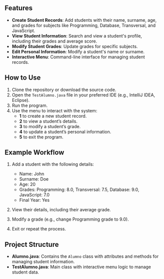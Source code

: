 ## Features

- **Create Student Records**: Add students with their name, surname, age, and grades for subjects like Programming, Database, Transversal, and JavaScript.
- **View Student Information**: Search and view a student's profile, including their grades and average score.
- **Modify Student Grades**: Update grades for specific subjects.
- **Edit Personal Information**: Modify a student's name or surname.
- **Interactive Menu**: Command-line interface for managing student records.

## How to Use

1. Clone the repository or download the source code.
2. Open the `TestAlumno.java` file in your preferred IDE (e.g., IntelliJ IDEA, Eclipse).
3. Run the program.
4. Use the menu to interact with the system:
    - **1** to create a new student record.
    - **2** to view a student’s details.
    - **3** to modify a student’s grade.
    - **4** to update a student’s personal information.
    - **5** to exit the program.

## Example Workflow

1. Add a student with the following details:
    - Name: John
    - Surname: Doe
    - Age: 20
    - Grades: Programming: 8.0, Transversal: 7.5, Database: 9.0, JavaScript: 7.0
    - Final Year: Yes

2. View their details, including their average grade.

3. Modify a grade (e.g., change Programming grade to 9.0).

4. Exit or repeat the process.

## Project Structure

- **Alumno.java**: Contains the `Alumno` class with attributes and methods for managing student information.
- **TestAlumno.java**: Main class with interactive menu logic to manage student data.
